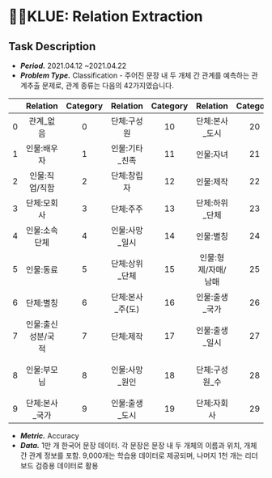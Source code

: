 # 🏃‍♂️KLUE: Relation Extraction

## Task Description

* ***Period.*** 2021.04.12 ~2021.04.22
* ***Problem Type.*** Classification - 주어진 문장 내 두 개체 간 관계를 예측하는 관계추출 문제로, 관계 종류는 다음의 42가지였습니다.

|      | **Relation**           | **Category** | **Relation**         | **Category** | **Relation**            | **Category** | **Relation**           | **Category** | **Relation**       | **Category** |
| ---: | :-----------------: | :-------: | :---------------: | :-------: | :------------------: | :-------: | :-----------------: | :-------: | :-------------: | :-------: |
|    0 | 관계_없음          |        0 | 단체:구성원      |       10 | 단체:본사_도시      |       20 | 인물:거주_주(도)   |       30 | 인물:사망_국가 | 40       |
|    1 | 인물:배우자        |        1 | 인물:기타_친족   |       11 | 인물:자녀           |       21 | 단체:해산일        |       31 | 인물:나이      | 41       |
|    2 | 인물:직업/직함     |        2 | 단체:창립자      |       12 | 인물:제작           |       22 | 인물:거주_도시     |       32 | -              | -        |
|    3 | 단체:모회사        |        3 | 단체:주주        |       13 | 단체:하위_단체      |       23 | 단체:창립일        |       33 | -              | -        |
|    4 | 인물:소속단체      |        4 | 인물:사망_일시   |       14 | 인물:별칭           |       24 | 인물:종교          |       34 | -              | -        |
|    5 | 인물:동료          |        5 | 단체:상위_단체   |       15 | 인물:형제/자매/남매 |       25 | 인물:거주_국가     |       35 | -              | -        |
|    6 | 단체:별칭          |        6 | 단체:본사_주(도) |       16 | 인물:출생_국가      |       26 | 인물:용의자        |       36 | -              | -        |
|    7 | 인물:출신성분/국적 |        7 | 단체:제작        |       17 | 인물:출생_일시      |       27 | 인물:사망_도시     |       37 | -              | -        |
|    8 | 인물:부모님        |        8 | 인물:사망_원인   |       18 | 단체:구성원_수      |       28 | 단체:정치/종교성향 |       38 | -              | -        |
|    9 | 단체:본사_국가     |        9 | 인물:출생_도시   |       19 | 단체:자회사         |       29 | 인물:학교          |       39 | -              | -        |

- ***Metric.*** Accuracy
- ***Data.*** 1만 개 한국어 문장 데이터. 각 문장은 문장 내 두 개체의 이름과 위치, 개체 간 관계 정보를 포함. 9,000개는 학습용 데이터로 제공되며, 나머지 1천 개는 리더 보드 검증용 데이터로 활용
